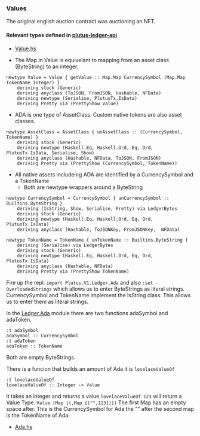 ### Values

The original english auction contract was auctioning an NFT.
#### Relevant types defined in [plutus-ledger-api](https://github.com/input-output-hk/plutus/tree/master/plutus-ledger-api/src/Plutus/V1/Ledger)
* [Value.hs](https://github.com/input-output-hk/plutus/blob/master/plutus-ledger-api/src/Plutus/V1/Ledger/Value.hs)

* The Map in Value is equivelant to mapping from an asset class (ByteString) to an integer.
```
newtype Value = Value { getValue :: Map.Map CurrencySymbol (Map.Map TokenName Integer) }
    deriving stock (Generic)
    deriving anyclass (ToJSON, FromJSON, Hashable, NFData)
    deriving newtype (Serialise, PlutusTx.IsData)
    deriving Pretty via (PrettyShow Value)
```
* ADA is one type of AssetClass. Custom native tokens are also asset classes.
```
newtype AssetClass = AssetClass { unAssetClass :: (CurrencySymbol, TokenName) }
    deriving stock (Generic)
    deriving newtype (Haskell.Eq, Haskell.Ord, Eq, Ord, PlutusTx.IsData, Serialise, Show)
    deriving anyclass (Hashable, NFData, ToJSON, FromJSON)
    deriving Pretty via (PrettyShow (CurrencySymbol, TokenName))
```

* All native assets includeing ADA are identified by a CurrencySymbol and a TokenName
  * Both are newtype wrappers around a ByteString
```
newtype CurrencySymbol = CurrencySymbol { unCurrencySymbol :: Builtins.ByteString }
    deriving (IsString, Show, Serialise, Pretty) via LedgerBytes
    deriving stock (Generic)
    deriving newtype (Haskell.Eq, Haskell.Ord, Eq, Ord, PlutusTx.IsData)
    deriving anyclass (Hashable, ToJSONKey, FromJSONKey,  NFData)

```
```
newtype TokenName = TokenName { unTokenName :: Builtins.ByteString }
    deriving (Serialise) via LedgerBytes
    deriving stock (Generic)
    deriving newtype (Haskell.Eq, Haskell.Ord, Eq, Ord, PlutusTx.IsData)
    deriving anyclass (Hashable, NFData)
    deriving Pretty via (PrettyShow TokenName)
```
Fire up the repl. `import Plutus.V1.Ledger.Ada` and also `:set -OverloadedStrings` which allows us to enter ByteStrings as literal strings. CurrencySymbol and TokenName implement the IsString class. This allows us to enter them as literal strings.

In the [Ledger.Ada](https://github.com/input-output-hk/plutus/blob/master/plutus-ledger-api/src/Plutus/V1/Ledger/Ada.hs) module there are two functions adaSymbol and adaToken.
```
:t adaSymbol
adaSymbol :: CurrencySymbol
:t adaToken
adaToken :: TokenName
```
Both are empty ByteStrings.

There is a funcion that builds an amount of Ada it is `lovelaceValueOf`
```
:t lovelaceValueOf
lovelaceValueOf :: Integer -> Value
```
It takes an integer and  returns a value `lovelaceValueOf 123` will return a Value Type. `Value (Map [(,Map [("",123])])` The first Map has an empty space after. This is the CurrencySymbol for Ada the "" after the second map is the TokenName of Ada.

* [Ada.hs](https://github.com/input-output-hk/plutus/blob/master/plutus-ledger-api/src/Plutus/V1/Ledger/Ada.hs)
